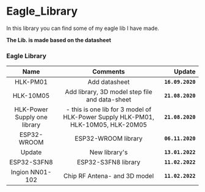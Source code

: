 # Eagle_Library

In this library you can find some of my eagle lib I have made.

**The Lib. is made based on the datasheet**


### Eagle Library <a name="id3"></a>

**Name** | **Comments** | **Update** 
:------: | :------: | -----------:
HLK-PM01 | Add datasheet |**`16.09.2020`**
HLK-10M05 |  Add library, 3D model step file and data-sheet | **`21.08.2020`**
HLK-Power Supply one library | - this is one lib for 3 model of HLK-Power Supply HLK-PM01, HLK-10M05, HLK-20M05  | **`21.08.2020`**
ESP32-WROOM | ESP32-WROOM library  | **`06.11.2020`**
Update | New library's  | **`13.01.2022`**
ESP32-S3FN8 | ESP32-S3FN8 library  | **`11.02.2022`**
Ingion NN01-102 | Chip RF Antena-  and 3D model  | **`11.02.2022`**

